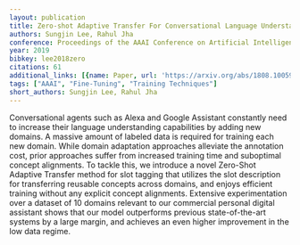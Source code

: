 ```yaml
---
layout: publication
title: Zero-shot Adaptive Transfer For Conversational Language Understanding
authors: Sungjin Lee, Rahul Jha
conference: Proceedings of the AAAI Conference on Artificial Intelligence
year: 2019
bibkey: lee2018zero
citations: 61
additional_links: [{name: Paper, url: 'https://arxiv.org/abs/1808.10059'}]
tags: ["AAAI", "Fine-Tuning", "Training Techniques"]
short_authors: Sungjin Lee, Rahul Jha
---
```

Conversational agents such as Alexa and Google Assistant constantly need to
increase their language understanding capabilities by adding new domains. A
massive amount of labeled data is required for training each new domain. While
domain adaptation approaches alleviate the annotation cost, prior approaches
suffer from increased training time and suboptimal concept alignments. To
tackle this, we introduce a novel Zero-Shot Adaptive Transfer method for slot
tagging that utilizes the slot description for transferring reusable concepts
across domains, and enjoys efficient training without any explicit concept
alignments. Extensive experimentation over a dataset of 10 domains relevant to
our commercial personal digital assistant shows that our model outperforms
previous state-of-the-art systems by a large margin, and achieves an even
higher improvement in the low data regime.